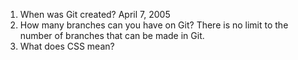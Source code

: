 1. When was Git created?
April 7, 2005
2. How many branches can you have on Git?
There is no limit to the number of branches that can be made in Git.
3. What does CSS mean?